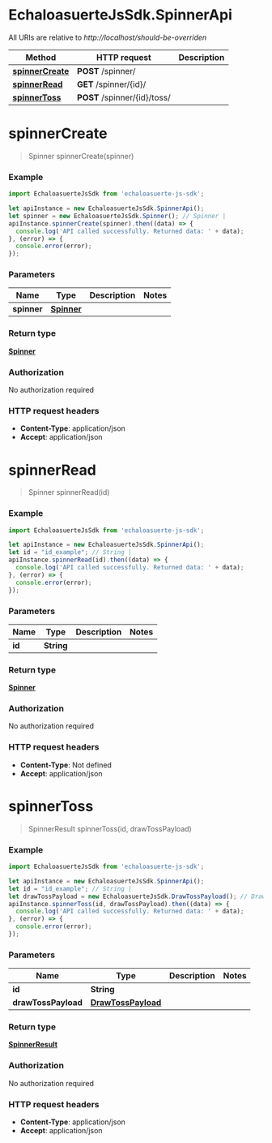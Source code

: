# EchaloasuerteJsSdk.SpinnerApi

All URIs are relative to *http://localhost/should-be-overriden*

Method | HTTP request | Description
------------- | ------------- | -------------
[**spinnerCreate**](SpinnerApi.md#spinnerCreate) | **POST** /spinner/ | 
[**spinnerRead**](SpinnerApi.md#spinnerRead) | **GET** /spinner/{id}/ | 
[**spinnerToss**](SpinnerApi.md#spinnerToss) | **POST** /spinner/{id}/toss/ | 


<a name="spinnerCreate"></a>
# **spinnerCreate**
> Spinner spinnerCreate(spinner)



### Example
```javascript
import EchaloasuerteJsSdk from 'echaloasuerte-js-sdk';

let apiInstance = new EchaloasuerteJsSdk.SpinnerApi();
let spinner = new EchaloasuerteJsSdk.Spinner(); // Spinner | 
apiInstance.spinnerCreate(spinner).then((data) => {
  console.log('API called successfully. Returned data: ' + data);
}, (error) => {
  console.error(error);
});

```

### Parameters

Name | Type | Description  | Notes
------------- | ------------- | ------------- | -------------
 **spinner** | [**Spinner**](Spinner.md)|  | 

### Return type

[**Spinner**](Spinner.md)

### Authorization

No authorization required

### HTTP request headers

 - **Content-Type**: application/json
 - **Accept**: application/json

<a name="spinnerRead"></a>
# **spinnerRead**
> Spinner spinnerRead(id)



### Example
```javascript
import EchaloasuerteJsSdk from 'echaloasuerte-js-sdk';

let apiInstance = new EchaloasuerteJsSdk.SpinnerApi();
let id = "id_example"; // String | 
apiInstance.spinnerRead(id).then((data) => {
  console.log('API called successfully. Returned data: ' + data);
}, (error) => {
  console.error(error);
});

```

### Parameters

Name | Type | Description  | Notes
------------- | ------------- | ------------- | -------------
 **id** | **String**|  | 

### Return type

[**Spinner**](Spinner.md)

### Authorization

No authorization required

### HTTP request headers

 - **Content-Type**: Not defined
 - **Accept**: application/json

<a name="spinnerToss"></a>
# **spinnerToss**
> SpinnerResult spinnerToss(id, drawTossPayload)



### Example
```javascript
import EchaloasuerteJsSdk from 'echaloasuerte-js-sdk';

let apiInstance = new EchaloasuerteJsSdk.SpinnerApi();
let id = "id_example"; // String | 
let drawTossPayload = new EchaloasuerteJsSdk.DrawTossPayload(); // DrawTossPayload | 
apiInstance.spinnerToss(id, drawTossPayload).then((data) => {
  console.log('API called successfully. Returned data: ' + data);
}, (error) => {
  console.error(error);
});

```

### Parameters

Name | Type | Description  | Notes
------------- | ------------- | ------------- | -------------
 **id** | **String**|  | 
 **drawTossPayload** | [**DrawTossPayload**](DrawTossPayload.md)|  | 

### Return type

[**SpinnerResult**](SpinnerResult.md)

### Authorization

No authorization required

### HTTP request headers

 - **Content-Type**: application/json
 - **Accept**: application/json


